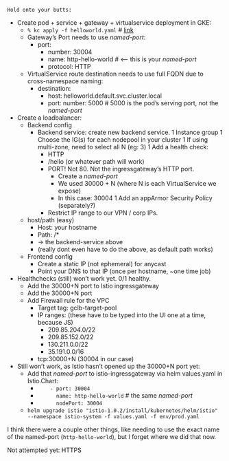`Hold onto your butts:`

- Create pod + service + gateway + virtualservice deployment in GKE:
  - `% kc apply -f helloworld.yaml` # [link](https://github.com/istio/istio/tree/master/samples/helloworld)
  - Gateway’s Port needs to use *named-port*:
    - port:
      - number: 30004
      - name: http-hello-world # <-- this is your *named-port*
      - protocol: HTTP
  - VirtualService route destination needs to use full FQDN due to cross-namespace naming:
    - destination:
      - host: helloworld.default.svc.cluster.local
      - port: number: 5000   # 5000 is the pod’s serving port, not the *named-port*
- Create a loadbalancer:
  - Backend config
    - Backend service:  create new backend service.
      1 Instance group
      1 Choose the IG(s) for each nodepool in your cluster
      1 If using multi-zone, need to select all N (eg: 3)
      1 Add a health check:
        - HTTP
        - /hello  (or whatever path will work)
        - PORT!  Not 80.  Not the ingressgateway’s HTTP port.
          - Create a *named-port*
          - We used 30000 + N (where N is each VirtualService we expose)
          - In this case: 30004
      1 Add an appArmor Security Policy (separately?)
        - Restrict IP range to our VPN / corp IPs.
  - host/path (easy)
      - Host:  your hostname
      - Path:  /*
      - -> the backend-service above
      - (really dont even have to do the above, as default path works)
  - Frontend config
    - Create a static IP (not ephemeral) for anycast
    - Point your DNS to that IP  (once per hostname, ~one time job)    
- Healthchecks (still) won’t work yet.   0/1 healthy.
  - Add the 30000+N port to Istio ingressgateway
  - Add the 30000+N port 
  - Add Firewall rule for the VPC
    - Target tag:  gclb-target-pool
    - IP ranges:  (these have to be typed into the UI one at a time, because JS)
      - 209.85.204.0/22
      - 209.85.152.0/22
      - 130.211.0.0/22
      - 35.191.0.0/16
    - tcp:30000+N  (30004 in our case)
- Still won’t work, as Istio hasn’t opened up the 30000+N port yet:
  - Add that *named-port* to istio-ingressgateway via helm values.yaml in Istio.Chart:
    - `    - port: 30004`
    - `      name: http-hello-world` # the same *named-port*
    - `      nodePort: 30004` 
  - `helm upgrade istio "istio-1.0.2/install/kubernetes/helm/istio" --namespace istio-system -f values.yaml -f env/prod.yaml`


I think there were a couple other things, like needing to use the exact name of the named-port (`http-hello-world`), but I forget where we did that now.

Not attempted yet:  HTTPS
